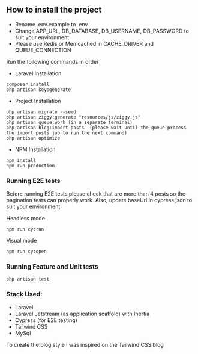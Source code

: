 ## How to install the project

- Rename .env.example to .env 
- Change APP_URL, DB_DATABASE, DB_USERNAME, DB_PASSWORD to suit your environment
- Please use Redis or Memcached in CACHE_DRIVER and QUEUE_CONNECTION

Run the following commands in order

- Laravel Installation
```console
composer install
php artisan key:generate
```
- Project Installation
```console
php artisan migrate --seed 
php artisan ziggy:generate "resources/js/ziggy.js"
php artisan queue:work (in a separate terminal)
php artisan blog:import-posts  (please wait until the queue process the import posts job to run the next command)
php artisan optimize
```
- NPM Installation
```console
npm install
npm run production
```

### Running E2E tests
Before running E2E tests please check that are more than 4 posts so the pagination tests can properly work.
Also, update baseUrl in cypress.json to suit your environment

Headless mode
```console
npm run cy:run
```
Visual mode
```console
npm run cy:open
```
### Running Feature and Unit tests
```console
php artisan test
```


### Stack Used:
- Laravel
- Laravel Jetstream (as application scaffold) with Inertia
- Cypress (for E2E testing)
- Tailwind CSS
- MySql

To create the blog style I was inspired on the Tailwind CSS blog 
